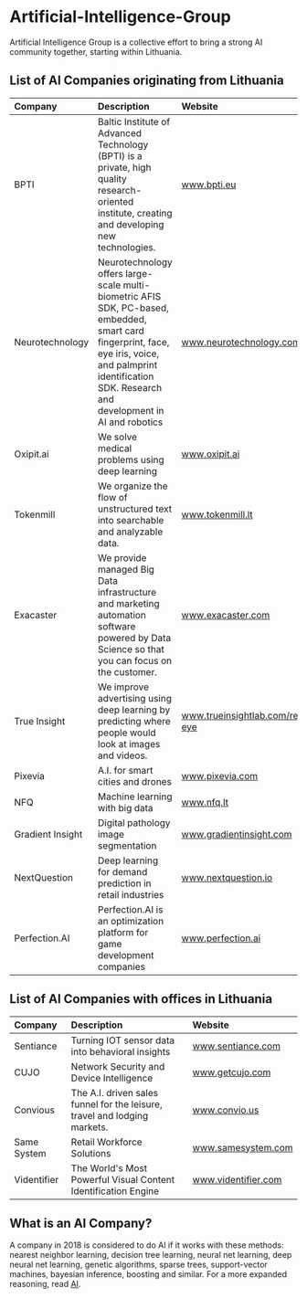 # Artificial-Intelligence-Group
Artificial Intelligence Group is a collective effort to bring a strong AI community together, starting within Lithuania.

## List of AI Companies originating from Lithuania

| Company | Description | Website |
| :--- | :--- | :--- |
| BPTI | Baltic Institute of Advanced Technology (BPTI) is a private, high quality research-oriented institute, creating and developing new technologies. | www.bpti.eu |
| Neurotechnology | Neurotechnology offers large-scale multi-biometric AFIS SDK, PC-based, embedded, smart card fingerprint, face, eye iris, voice, and palmprint identification SDK. Research and development in AI and robotics | www.neurotechnology.com |
| Oxipit.ai | We solve medical problems using deep learning | www.oxipit.ai |
| Tokenmill | We organize the flow of unstructured text into searchable and analyzable data. | www.tokenmill.lt |
| Exacaster | We provide managed Big Data infrastructure and marketing automation software powered by Data Science so that you can focus on the customer. | www.exacaster.com |
| True Insight | We improve advertising using deep learning by predicting where people would look at images and videos. | www.trueinsightlab.com/real-eye |
| Pixevia | A.I. for smart cities and drones | www.pixevia.com |
| NFQ | Machine learning with big data | www.nfq.lt |
| Gradient Insight | Digital pathology image segmentation | www.gradientinsight.com |
| NextQuestion | Deep learning for demand prediction in retail industries | www.nextquestion.io |
| Perfection.AI | Perfection.AI is an optimization platform for game development companies | www.perfection.ai |

## List of AI Companies with offices in Lithuania

| Company | Description | Website |
| :--- | :--- | :--- |
| Sentiance | Turning IOT sensor data into behavioral insights | www.sentiance.com |
| CUJO | Network Security and Device Intelligence | www.getcujo.com |
| Convious | The A.I. driven sales funnel for the leisure, travel and lodging markets. | www.convio.us |
| Same System | Retail Workforce Solutions | www.samesystem.com |
| Videntifier | The World's Most Powerful Visual Content Identification Engine | www.videntifier.com |

## What is an AI Company?

A company in 2018 is considered to do AI if it works with these methods: nearest neighbor learning, decision tree learning, neural net learning, deep neural net learning, genetic algorithms, sparse trees, support-vector machines, bayesian inference, boosting and similar.
For a more expanded reasoning, read [AI](https://github.com/Zujus/Artificial-Intelligence-Group/blob/master/AI.md).
